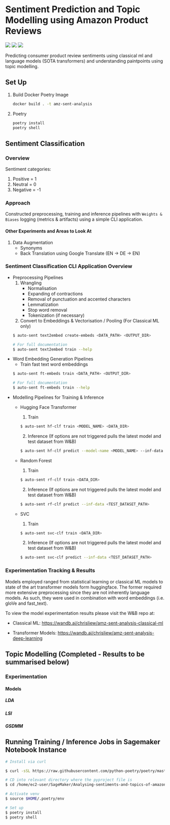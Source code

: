 # Sentiment Prediction and Topic Modelling using Amazon Product Reviews
![](https://img.shields.io/github/issues/ChristopherLiew/Analysing-sentiments-and-topics-of-amazon-reviews) ![](https://img.shields.io/github/languages/code-size/ChristopherLiew/Analysing-sentiments-and-topics-of-amazon-reviews) ![](https://img.shields.io/github/last-commit/ChristopherLiew/Analysing-sentiments-and-topics-of-amazon-reviews)

Predicting consumer product review sentiments using classical ml and language models (SOTA transformers) and understanding paintpoints using topic modelling.

## Set Up
1. Build Docker Poetry Image
    ```zsh
    docker build . -t amz-sent-analysis
    ```
2. Poetry
   ```zsh
   poetry install
   poetry shell
   ```

## Sentiment Classification
### Overview
Sentiment categories:
1. Positive = 1
2. Neutral = 0
3. Negative = -1

### Approach
Constructed preprocessing, training and inference pipelines with ```Weights & Biases``` logging (metrics & artifacts) using a simple CLI application.

#### Other Experiments and Areas to Look At
1. Data Augmentation
    * Synonyms
    * Back Translation using Google Translate (EN -> DE -> EN)

### Sentiment Classification CLI Application Overview 
* Preprocessing Pipelines
  1. Wrangling
     * Normalisation
     * Expanding of contractions
     * Removal of punctuation and accented characters
     * Lemmatization
     * Stop word removal
     * Tokenization (if necessary) 
  3. Convert to Embeddings & Vectorisation / Pooling (For Classical ML only)
  ```zsh
  $ auto-sent text2embed create-embeds <DATA_PATH> <OUTPUT_DIR>
  ```
  ```zsh
  # For full documentation
  $ auto-sent text2embed train --help
  ```
* Word Embedding Generation Pipelines
  * Train fast text word embeddings
  ```zsh
  $ auto-sent ft-embeds train <DATA_PATH> <OUTPUT_DIR>
  ```
  ```zsh
  # For full documentation
  $ auto-sent ft-embeds train --help
  ```
* Modelling Pipelines for Training & Inference
  * Hugging Face Transformer
    1. Train
    ```zsh
    $ auto-sent hf-clf train <MODEL_NAME> <DATA_DIR>
    ```
    2. Inference (If options are not triggered pulls the latest model and test dataset from W&B)
    ```zsh
    $ auto-sent hf-clf predict --model-name <MODEL_NAME> --inf-data <TEST_DATASET_PATH>
    ```
  
  * Random Forest
    1. Train
    ```zsh
    $ auto-sent rf-clf train <DATA_DIR>
    ```
    2. Inference (If options are not triggered pulls the latest model and test dataset from W&B)
    ```zsh
    $ auto-sent rf-clf predict --inf-data <TEST_DATASET_PATH>
    ```
    
  * SVC
    1. Train
    ```zsh
    $ auto-sent svc-clf train <DATA_DIR>
    ```
    2. Inference (If options are not triggered pulls the latest model and test dataset from W&B)
    ```zsh
    $ auto-sent svc-clf predict --inf-data <TEST_DATASET_PATH>
    ``` 

### Experimentation Tracking & Results
Models employed ranged from statistical learning or classical ML models to state of the art transformer models form huggingface. The former required more extensive preprocessing since they are not inherently language models. As such, they were used in combination with word embeddings (i.e. gloVe and fast_text).

To view the model experimentation results please visit the W&B repo at:
* Classical ML: https://wandb.ai/chrisliew/amz-sent-analysis-classical-ml
    
* Transformer Models: https://wandb.ai/chrisliew/amz-sent-analysis-deep-learning

## Topic Modelling (Completed - Results to be summarised below)
### Experimentation
#### Models
##### LDA
##### LSI
##### GSDMM

## Running Training / Inference Jobs in Sagemaker Notebook Instance
```zsh
# Install via curl

$ curl -sSL https://raw.githubusercontent.com/python-poetry/poetry/master/get-poetry.py | python -

# CD into relevant directory where the pyproject file is
$ cd /home/ec2-user/SageMaker/Analysing-sentiments-and-topics-of-amazon-reviews

# Activate venv
$ source $HOME/.poetry/env 

# Set up
$ poetry install
$ poetry shell
```


